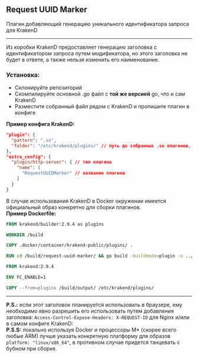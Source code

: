 ## Request UUID Marker
Плагин добавляющий генерацию уникального идентификатора запроса для KrakenD

---

Из коробки KrakenD предоставляет генерацию заголовка с идентификатором запроса путем модификатора, но этого заголовка не будет в ответе, а также нельзя изменить его наименование.

### Установка:
- Склонируйте репозиторий
- Скомпилируйте основной .go файл с **той же версией** go, что и сам KrakenD
- Разместите собранный файл рядом с KrakenD и пропишите плагин в конфиге

**Пример конфига KrakenD:**
```json
"plugin": {
  "pattern": ".so",
  "folder": "/etc/krakend/plugins/" // путь до собранных .so плагинов, которые сканирует и подгружает KrakenD
},
"extra_config": {
  "plugin/http-server": { // тип плагина
    "name": [
      "RequestUUIDMarker" // название плагина
    ]
  }
}
```

В случае использования KrakenD в Docker окружении имеется официальный образ конкретно для сборки плагинов.
<br/>**Пример Dockerfile:**
```Dockerfile
FROM krakend/builder:2.9.4 as plugins

WORKDIR /build

COPY .docker/container/krakend-public/plugins/ .

RUN cd /build/request-uuid-marker/ && go build -buildmode=plugin -o ../output/request-uuid-marker.so ./request-uuid-marker.go

FROM krakend:2.9.4

ENV FC_ENABLE=1

COPY --from=plugins /build/output/ /etc/krakend/plugins/
```

---

**P.S.:** если этот заголовок планируется использовать в браузере, ему необходимо явно разрешить его использовать путем добавления заголовка: `Access-Control-Expose-Headers: X-REQUEST-ID` для Nginx и/или в самом конфиге KrakenD:
<br/>**P.S.S:** локально используя Docker и процессоры M* (скорее всего любые ARM) лучше указать конкретную платформу для образов `platform: "linux/x86_64"`, в противном случае придется танцевать с бубном при сборке.
